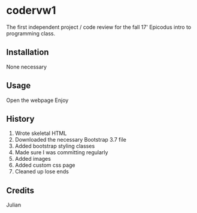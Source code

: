 # codervw1
The first independent project / code review for the fall 17' Epicodus intro to programming class.

## Installation
None necessary
## Usage
Open the webpage
Enjoy
## History
1. Wrote skeletal HTML
2. Downloaded the necessary Bootstrap 3.7 file
3. Added bootstrap styling classes
4. Made sure I was committing regularly
5. Added images
6. Added custom css page
7. Cleaned up lose ends
## Credits
Julian

